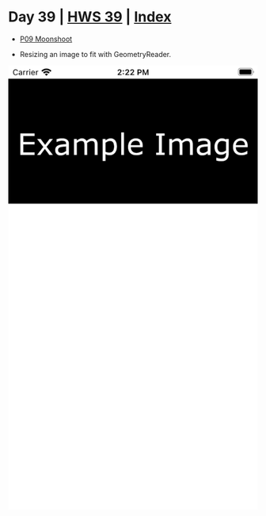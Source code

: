 # Day 39 | [HWS 39](https://www.hackingwithswift.com/100/swiftui/39) | [Index](https://github.com/JulesMoorhouse/100DaysOfSwiftUI/blob/main/README.md)

- [P09 Moonshoot](https://github.com/JulesMoorhouse/100DaysOfSwiftUI/blob/main/P09%20Moonshoot/P09%20Moonshoot/ContentView.swift)

- Resizing an image to fit with GeometryReader.
  
<img src="../Images/day39.png">